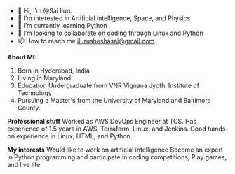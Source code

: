 - 👋 Hi, I’m @Sai Iluru
- 👀 I’m interested in Artificial intelligence, Space, and Physics
- 🌱 I’m currently learning Python 
- 💞️ I’m looking to collaborate on coding through Linux and Python
- 📫 How to reach me ilurusheshasai@gmail.com

<!---
Ilurusheshasai/Ilurusheshasai is a ✨ special ✨ repository because its `README.md` (this file) appears on your GitHub profile.
You can click the Preview link to take a look at your changes.
--->
**About ME**
  1. Born in Hyderabad, India
  2. Living in Maryland
  3. Education Undergraduate from VNR Vignana Jyothi Institute of Technology
  4. Pursuing a Master's from the University of Maryland and Baltimore County.
 
 **Professional stuff**
 Worked as AWS DevOps Engineer at TCS.
 Has experience of 1.5 years in AWS, Terraform, Linux, and Jenkins.
 Good hands-on experience in Linux, HTML, and Python.
 
 **My interests**
 Would like to work on artificial intelligence
 Become an expert in Python programming and participate in coding competitions, Play games, and live life.
 
 
  

